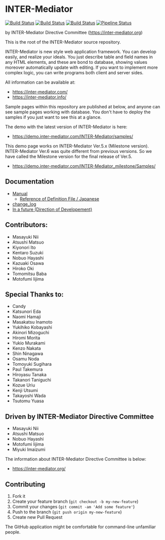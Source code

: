 # INTER-Mediator 
[![Build Status](https://github.com/INTER-Mediator/INTER-Mediator/actions/workflows/php.yml/badge.svg)](https://github.com/INTER-Mediator/INTER-Mediator/actions/workflows/php.yml)
[![Build Status](https://github.com/INTER-Mediator/INTER-Mediator/actions/workflows/e2e-test-chrome.yml/badge.svg)](https://github.com/INTER-Mediator/INTER-Mediator/actions/workflows/php.yml)
[![Build Status](https://github.com/INTER-Mediator/INTER-Mediator/actions/workflows/e2e-test-firefox.yml/badge.svg)](https://github.com/INTER-Mediator/INTER-Mediator/actions/workflows/php.yml)
[![Pipeline Status](https://gitlab.com/INTER-Mediator/INTER-Mediator/badges/master/pipeline.svg)](https://gitlab.com/INTER-Mediator/INTER-Mediator/-/pipelines)

by INTER-Mediator Directive Committee (https://inter-mediator.org)

This is the root of the INTER-Mediator source repository.

INTER-Mediator is new style web application framework.
You can develop easily, and realize your ideals.
You just describe table and field names in any HTML elements,
and these are bond to database, showing values moreover automatically update with editing.
If you want to implement more complex logic, you can write programs both client and server sides.

All information can be available at:
- https://inter-mediator.com/
- https://inter-mediator.info/

Sample pages within this repository are published at below,
and anyone can see sample pages working with database.
You don't have to deploy the samples if you just want to see this at a glance.

The demo with the latest version of INTER-Mediator is here:
- https://demo.inter-mediator.com/INTER-Mediator/samples/

This demo page works on INTER-Mediator Ver.5.x (Milestone version).
INTER-Mediator Ver.6 was quite different from previous versions. So we have called the Milestone version for the final release of Ver.5.
- https://demo.inter-mediator.com/INTER-Mediator_milestone/Samples/

## Documentation

+ [Manual](https://inter-mediator.info/)
	+ [Reference of Definition File / Japanese](https://inter-mediator.info/ja/for-developers/index.html)
+ [change_log](https://github.com/INTER-Mediator/INTER-Mediator/blob/master/dist-docs/change_log.txt)
+ [In a future (Direction of Developement)](https://github.com/INTER-Mediator/INTER-Mediator/wiki/Direction-of-INTER-Mediator-Development)

## Contributors:
- Masayuki Nii
- Atsushi Matsuo
- Kiyonori Ito
- Kentaro Suzuki
- Nobuo Hayashi
- Kazuaki Osawa
- Hiroko Oki
- Tomomitsu Baba
- Motofumi Iijima

## Special Thanks to:
- Candy
- Katsunori Eda
- Naomi Hamaji
- Masakatsu Inamoto
- Yukihiko Kobayashi
- Akinori Mizoguchi
- Hiromi Morita
- Yukio Murakami
- Kenzo Nakata
- Shin Ninagawa
- Osamu Noda
- Tomoyuki Sugihara
- Paul Takemura
- Hiroyasu Tanaka
- Takanori Taniguchi
- Kozue Uriu
- Kenji Utsumi
- Takayoshi Wada
- Tsutomu Yuasa

## Driven by INTER-Mediator Directive Committee
- Masayuki Nii
- Atsushi Matsuo
- Nobuo Hayashi
- Motofumi Iijima
- Miyuki Imaizumi

The information about INTER-Mediator Directive Committee is below:
- https://inter-mediator.org/

## Contributing

1. Fork it
2. Create your feature branch (`git checkout -b my-new-feature`)
3. Commit your changes (`git commit -am 'Add some feature'`)
4. Push to the branch (`git push origin my-new-feature`)
5. Create new Pull Request

The GitHub application might be comfortable for command-line unfamiliar people.
